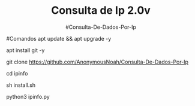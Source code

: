 <h1 align="center">Consulta de Ip 2.0v</h1>
<p align="center">
#Consulta-De-Dados-Por-Ip

  
#Comandos 
apt update && apt upgrade -y
  
apt install git -y

  git clone https://github.com/AnonymousNoah/Consulta-De-Dados-Por-Ip

  cd ipinfo

  sh install.sh

  python3 ipinfo.py
